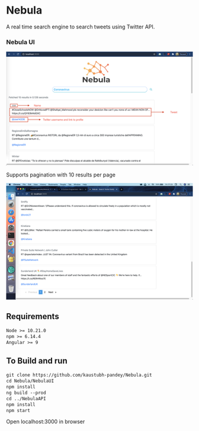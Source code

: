 # Nebula
A real time search engine to search tweets using Twitter API.

### Nebula UI 

![NebulaUI](https://github.com/kaustubh-pandey/Nebula/blob/master/NebulaUIScreenshot.png)

Supports pagination with 10 results per page

![NebulaPagination](https://github.com/kaustubh-pandey/Nebula/blob/master/NebulaPagination.png)

## Requirements
```
Node >= 10.21.0
npm >= 6.14.4
Angular >= 9
```
## To Build and run
```
git clone https://github.com/kaustubh-pandey/Nebula.git
cd Nebula/NebulaUI
npm install
ng build --prod
cd ../NebulaAPI
npm install
npm start
```
Open localhost:3000 in browser




